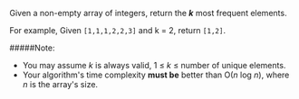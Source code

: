 Given a non-empty array of integers, return the ***k*** most frequent elements.

For example,
Given `[1,1,1,2,2,3]` and k = 2, return `[1,2]`.

#####Note: 
- You may assume *k* is always valid, 1 ≤ *k* ≤ number of unique elements.
- Your algorithm's time complexity **must be** better than O(*n* log *n*), where *n* is the array's size.